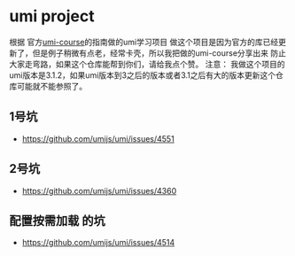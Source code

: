# umi project
根据 官方[umi-course](https://www.yuque.com/umijs/umi)的指南做的umi学习项目
做这个项目是因为官方的库已经更新了，但是例子稍微有点老，经常卡壳，所以我把做的umi-course分享出来 防止大家走弯路，如果这个仓库能帮到你们，请给我点个赞。
注意： 我做这个项目的umi版本是3.1.2，如果umi版本到3之后的版本或者3.1之后有大的版本更新这个仓库可能就不能参照了。

## 1号坑
- https://github.com/umijs/umi/issues/4551

## 2号坑
- https://github.com/umijs/umi/issues/4360

## 配置按需加载 的坑
- https://github.com/umijs/umi/issues/4514
